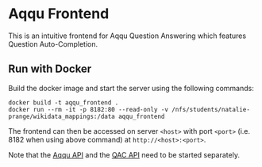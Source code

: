 # Aqqu Frontend
This is an intuitive frontend for Aqqu Question Answering which features Question Auto-Completion.

## Run with Docker
Build the docker image and start the server using the following commands:

    docker build -t aqqu_frontend .
    docker run --rm -it -p 8182:80 --read-only -v /nfs/students/natalie-prange/wikidata_mappings:/data aqqu_frontend
   
The frontend can then be accessed on server `<host>` with port `<port>` (i.e. 8182 when using above command) at `http://<host>:<port>`.

Note that the [Aqqu API](https://ad-git.informatik.uni-freiburg.de/ad/aqqu-webserver) and the [QAC API](https://github.com/ad-freiburg/qac) need to be started separately.